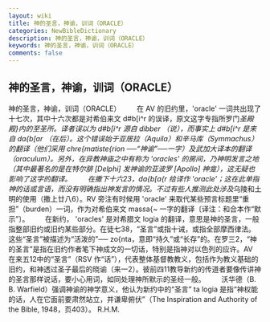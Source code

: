 ```yaml
---
layout: wiki
title: 神的圣言，神谕，训词（ORACLE）
categories: NewBibleDictionary
description: 神的圣言，神谕，训词（ORACLE）
keywords: 神的圣言，神谕，训词（ORACLE）
comments: false
---
```


## 神的圣言，神谕，训词（ORACLE）



神的圣言，神谕，训词（ORACLE）
　　在 AV 的旧约里，'oracle' 一词共出现了十七次，其中十六次都是对希伯来文 d#b[i^r 的误译，原文这字专指所罗门*圣殿殿}内的至圣所。译者误以为 d#b[i^r 源自 dibber （说），而事实上 d#b[i^r 是来自 da{b[ar （在后）。这个错误始于亚居拉（Aquila）和辛马库（Symmachus）的翻译（他们采用 chre{matiste{rion ──“神谕”──一字）及武加大译本的翻译（oraculum）。另外，在异教神庙之中有称为 'oracles' 的房间，乃神明发言之地（其中最著名的是在特尔腓 [Delphi] 发神谕的亚波罗 [Apollo] 神龛），这无疑也影响了这字的翻译。
　　在撒下十六23，da{b[a{r 给译作 'oracle'；这在此单指神的话或言语，而没有明确指出神发言的情况。不过有些人推测此处涉及*乌陵和土明的使用（撒上廿八6）。RV 旁注有时候用 'oracle' 来取代某些预言标题里“重担”（burden）一词，作为对希伯来文 mas*s*a{~ 一字的翻译〔译注：和合本作“默示”〕。
　　在新约， 'oracles' 是对希腊文 logia 的翻译，意思是神的圣言，一般指整部旧约或旧约某些部分。在徒七38，“圣言”或指十诫，或指全部摩西律法。这些“圣言”被描述为“活泼的”── zo{nta，意即“持久”或“长存”的。在罗三2，“神的圣言”是指在旧约作者笔下神成文的一切话，特别是指神对以色列的应许。AV 在来五12中的“圣言”（RSV 作“话”），代表整体基督教教义，包括作为教义基础的旧约，和神透过圣子最后的晓谕（来一2）。彼前四11教导新约的传道者要像传讲神的圣言那样说话，要小心用词，如同处理神所默示的圣经一般。
　　沃华德（B. B. Warfield）强调神谕的神学意义，他认为新约中的“圣言” ta logia 是指“神权能的话，人在它面前要肃然站立，并谦卑俯伏”（The Inspiration and Authority of the Bible, 1948，页403）。
R.H.M.




